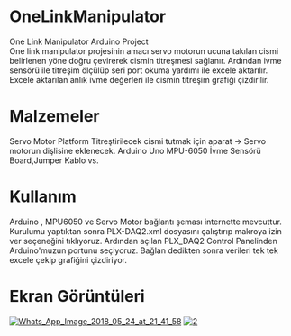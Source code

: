 # OneLinkManipulator
One Link Manipulator Arduino Project<br>
One link manipulator projesinin amacı servo motorun ucuna takılan cismi belirlenen yöne doğru çevirerek cismin titreşmesi sağlanır. Ardından ivme sensörü ile titreşim ölçülüp seri port okuma yardımı ile excele aktarılır. Excele aktarılan anlık ivme değerleri ile cismin titreşim grafiği çizdirilir.<br>
# Malzemeler
Servo Motor
Platform
Titreştirilecek cismi tutmak için aparat -> Servo motorun dişlisine eklenecek.
Arduino Uno
MPU-6050 İvme Sensörü
Board,Jumper Kablo vs.
# Kullanım 
Arduino , MPU6050 ve Servo Motor bağlantı şeması internette mevcuttur.
Kurulumu yaptıktan sonra PLX-DAQ2.xml dosyasını çalıştırıp makroya izin ver seçeneğini tıklıyoruz. 
Ardından açılan PLX_DAQ2 Control Panelinden Arduino'muzun portunu seçiyoruz.
Bağlan dedikten sonra verileri tek tek excele çekip grafiğini çizdiriyor.
# Ekran Görüntüleri
<a href="https://ibb.co/jT0uvo"><img src="https://preview.ibb.co/kVjb88/Whats_App_Image_2018_05_24_at_21_41_58.jpg" alt="Whats_App_Image_2018_05_24_at_21_41_58" border="0"></a>
<a href="https://ibb.co/i5fNgT"><img src="https://preview.ibb.co/fFvBao/2.png" alt="2" border="0"></a>
